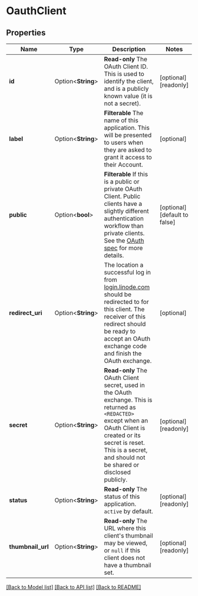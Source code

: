 # OauthClient

## Properties

Name | Type | Description | Notes
------------ | ------------- | ------------- | -------------
**id** | Option<**String**> | __Read-only__ The OAuth Client ID.  This is used to identify the client, and is a publicly known value (it is not a secret). | [optional][readonly]
**label** | Option<**String**> | __Filterable__ The name of this application.  This will be presented to users when they are asked to grant it access to their Account. | [optional]
**public** | Option<**bool**> | __Filterable__ If this is a public or private OAuth Client.  Public clients have a slightly different authentication workflow than private clients.  See the [OAuth spec](https://oauth.net/2/) for more details. | [optional][default to false]
**redirect_uri** | Option<**String**> | The location a successful log in from [login.linode.com](https://login.linode.com) should be redirected to for this client.  The receiver of this redirect should be ready to accept an OAuth exchange code and finish the OAuth exchange. | [optional]
**secret** | Option<**String**> | __Read-only__ The OAuth Client secret, used in the OAuth exchange.  This is returned as `<REDACTED>` except when an OAuth Client is created or its secret is reset.  This is a secret, and should not be shared or disclosed publicly. | [optional][readonly]
**status** | Option<**String**> | __Read-only__ The status of this application.  `active` by default. | [optional][readonly]
**thumbnail_url** | Option<**String**> | __Read-only__ The URL where this client's thumbnail may be viewed, or `null` if this client does not have a thumbnail set. | [optional][readonly]

[[Back to Model list]](../README.md#documentation-for-models) [[Back to API list]](../README.md#documentation-for-api-endpoints) [[Back to README]](../README.md)


